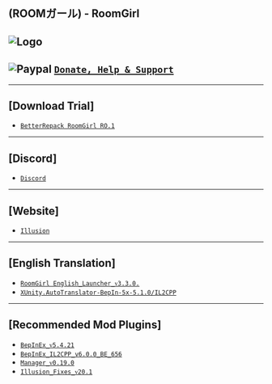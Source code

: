 (ROOMガール) - RoomGirl
--

![Logo](https://i.imgur.com/9NDY3NH.png")
---

![Paypal](https://i.imgur.com/3V57ymK.png") [`Donate, Help & Support`](https://paypal.me/PastebinSupport?locale.x=en_US)
--

---
**[Download Trial]** 
--
- [`BetterRepack RoomGirl RO.1`](https://betterpaste.me/?5e5501f584f1c4fa#9NtshFZVasjb4ZzLtih2HtiQ5sHYsrFB6iaETuWvFzGp)

---
**[Discord]**
--
- [`Discord`](https://discord.gg/hevygx6)

---
**[Website]**
--
- [`Illusion`](http://www.illusion.jp/preview/roomgirl/)

---
**[English Translation]**
--
- [`RoomGirl English_Launcher_ᴠ3.3.0.`](https://github.com/IllusionMods/IllusionLaunchers)
- [`XUnity.AutoTranslator-BepIn-5x-5.1.0/IL2CPP`](https://github.com/bbepis/XUnity.AutoTranslator/releases)

---
**[Recommended Mod Plugins]**
--
- [`BepInEx_ᴠ5.4.21`](https://github.com/BepInEx/BepInEx/releases)
- [`BepInEx_IL2CPP_v6.0.0_BE_656`](https://builds.bepinex.dev/)
- [`Manager_ᴠ0.19.0`](https://github.com/IllusionMods/KKManager/releases)
- [`Illusion_Fixes_ᴠ20.1`](https://github.com/IllusionMods/IllusionFixes/releases)

